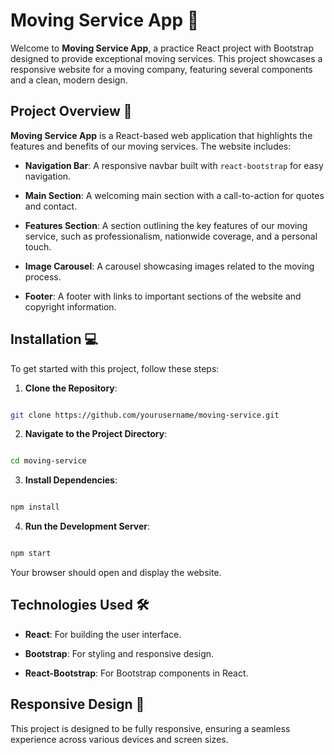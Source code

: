 
# Moving Service App 🚚

  

Welcome to **Moving Service App**, a practice React project with Bootstrap designed to provide exceptional moving services. This project showcases a responsive website for a moving company, featuring several components and a clean, modern design.

  

## Project Overview 🌟

  

**Moving Service App** is a React-based web application that highlights the features and benefits of our moving services. The website includes:

  

-  **Navigation Bar**: A responsive navbar built with `react-bootstrap` for easy navigation.

-  **Main Section**: A welcoming main section with a call-to-action for quotes and contact.

-  **Features Section**: A section outlining the key features of our moving service, such as professionalism, nationwide coverage, and a personal touch.

-  **Image Carousel**: A carousel showcasing images related to the moving process.

-  **Footer**: A footer with links to important sections of the website and copyright information.

  

## Installation 💻

  

To get started with this project, follow these steps:

  

1.  **Clone the Repository**:

```bash

git clone https://github.com/yourusername/moving-service.git

```

  

2.  **Navigate to the Project Directory**:

```bash

cd moving-service

```

  

3.  **Install Dependencies**:

```bash

npm install

```

  

4.  **Run the Development Server**:

```bash

npm start

```

  

Your browser should open and display the website.

  

## Technologies Used 🛠️

  

-  **React**: For building the user interface.

-  **Bootstrap**: For styling and responsive design.

-  **React-Bootstrap**: For Bootstrap components in React.

  

## Responsive Design 📱

  

This project is designed to be fully responsive, ensuring a seamless experience across various devices and screen sizes.